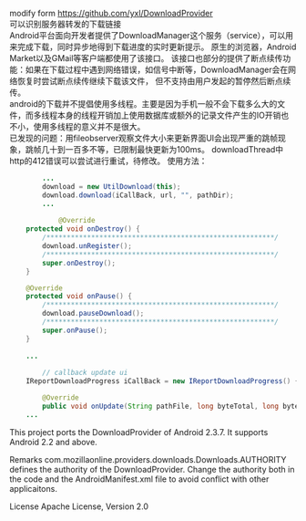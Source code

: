 modify form https://github.com/yxl/DownloadProvider<br>
可以识别服务器转发的下载链接<br>
Android平台面向开发者提供了DownloadManager这个服务（service），可以用来完成下载，同时异步地得到下载进度的实时更新提示。
原生的浏览器，Android Market以及GMail等客户端都使用了该接口。
该接口也部分的提供了断点续传功能：如果在下载过程中遇到网络错误，如信号中断等，DownloadManager会在网络恢复时尝试断点续传继续下载该文件，
但不支持由用户发起的暂停然后断点续传。<br>
android的下载并不提倡使用多线程。主要是因为手机一般不会下载多么大的文件，而多线程本身的线程开销加上使用数据库或额外的记录文件产生的IO开销也不小，使用多线程的意义并不是很大。<br>
已发现的问题：用fileobserver观察文件大小来更新界面UI会出现严重的跳帧现象，跳帧几十到一百多不等，已限制最快更新为100ms。
downloadThread中http的412错误可以尝试进行重试，待修改。
使用方法：
```java
		...
        download = new UtilDownload(this);
        download.download(iCallBack, url, "", pathDir);
		...
		
		    @Override
    protected void onDestroy() {
        /********************************************************/
        download.unRegister();
        /********************************************************/
        super.onDestroy();
    }

    @Override
    protected void onPause() {
        /********************************************************/
        download.pauseDownload();
        /********************************************************/
        super.onPause();
    }
	
	...
	
	    // callback update ui
    IReportDownloadProgress iCallBack = new IReportDownloadProgress() {

        @Override
        public void onUpdate(String pathFile, long byteTotal, long byteCurrent) {
	...
```
This project ports the DownloadProvider of Android 2.3.7. It supports Android 2.2 and above. 

Remarks
com.mozillaonline.providers.downloads.Downloads.AUTHORITY defines the authority of the DownloadProvider. 
Change the authority both in the code and the AndroidManifest.xml file to avoid conflict with other applicaitons.

License
Apache License, Version 2.0 
